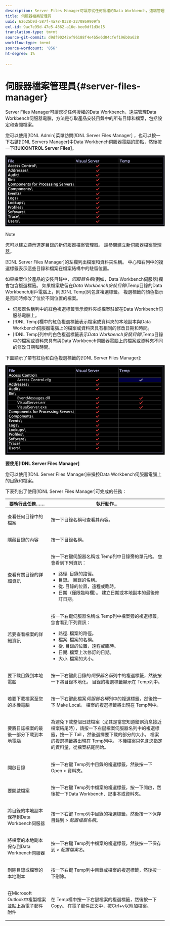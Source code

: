 ```yaml
---
description: Server Files Manager可讓您從任何授權的Data Workbench，遠端管理Data Workbench伺服器電腦，方法是存取產品安裝目錄中的所有目錄和檔案，包括設定和查閱檔案。
title: 伺服器檔案管理員
uuid: 62625b9d-587f-4a78-8328-2270869909f8
exl-id: 9ac7e95d-47e5-4862-a16e-bee0df1d3d15
translation-type: tm+mt
source-git-commit: d9df90242ef96188f4e4b5e6d04cfef196b0a628
workflow-type: tm+mt
source-wordcount: '856'
ht-degree: 1%

---
```


# 伺服器檔案管理員{#server-files-manager}

Server Files Manager可讓您從任何授權的Data Workbench，遠端管理Data Workbench伺服器電腦，方法是存取產品安裝目錄中的所有目錄和檔案，包括設定和查閱檔案。

您可以使用[!DNL Admin]菜單訪問[!DNL Server Files Manager] ，也可以按一下右鍵[!DNL Servers Manager]中Data Workbench伺服器電腦的節點，然後按一下&#x200B;**[!UICONTROL Server Files]**。

![](assets/vis_FileManager.png)

>[!NOTE]
>
>您可以建立顯示選定目錄的新伺服器檔案管理器。 請參閱[建立新伺服器檔案管理器](../../../home/c-get-started/c-intf-anlys-ftrs/c-cstm-prof-files-mgrs/c-new-svr-files-mgrs.md#concept-6e8f63273109443699a8f61b1a2ea816)。

[!DNL Server Files Manager]的左欄列出檔案和資料夾名稱。 中心和右列中的複選標籤表示這些目錄和檔案在檔案結構中的駐留位置。

如果檔案位於產品的安裝目錄中，*伺服器名稱*(例如，Data Workbench伺服器)欄會包含複選標籤。 如果檔案駐留在&#x200B;*Data Workbench安裝目錄*\Temp目錄的Data Workbench用戶電腦上，則[!DNL Temp]列包含複選標籤。 複選標籤的顏色指示是否同時修改了位於不同位置的檔案。

* 伺服器名稱列中的紅色複選標籤表示資料夾或檔案駐留在Data Workbench伺服器電腦上。
* [!DNL Temp]欄中的紅色複選標籤表示檔案或資料夾的本地副本與Data Workbench伺服器電腦上的檔案或資料夾具有相同的修改日期和時間。
* [!DNL Temp]列中的白色複選標籤表示&#x200B;*Data Workbench安裝目錄*\Temp目錄中的檔案或資料夾具有與Data Workbench伺服器電腦上的檔案或資料夾不同的修改日期和時間。

下圖顯示了帶有紅色和白色複選標籤的[!DNL Server Files Manager]:

![](assets/vis_FileManager_RedWhiteChecks.png)

**要使用[!DNL Server Files Manager]**

您可以使用[!DNL Server Files Manager]來操控Data Workbench伺服器電腦上的目錄和檔案。

下表列出了使用[!DNL Server Files Manager]可完成的任務：

<table id="table_D217AE5A878542EC8B604812A61819C3"> 
 <thead> 
  <tr> 
   <th colname="col1" class="entry"> 要執行此任務…… </th> 
   <th colname="col2" class="entry"> 執行動作... </th> 
  </tr> 
 </thead>
 <tbody> 
  <tr> 
   <td colname="col1"> <p>查看任何目錄中的檔案 </p> </td> 
   <td colname="col2"> <p>按一下目錄名稱可查看其內容。 </p> </td> 
  </tr> 
  <tr> 
   <td colname="col1"> <p>隱藏目錄的內容 </p> </td> 
   <td colname="col2"> <p>按一下目錄名稱。 </p> </td> 
  </tr> 
  <tr> 
   <td colname="col1"> <p>查看有關目錄的詳細資訊 </p> </td> 
   <td colname="col2"> <p>按一下右鍵伺服器名稱或<span class="wintitle"> Temp</span>列中目錄旁的單元格。 您會看到下列資訊： </p> 
    <ul id="ul_2DA5C8D0E95F4BCC8F7E25D05F00EB02"> 
     <li id="li_3FDECC14D62543B183C3509C338DF432">路徑. 目錄的路徑。 </li> 
     <li id="li_9CF3989FD9E2427995F070E043FAD02C">目錄。 目錄的名稱。 </li> 
     <li id="li_68AAA11907404D0BBF407ECD7CA2E467">從. 目錄的位置，遠程或臨時。 </li> 
     <li id="li_CB4AEEC89E424868B758465EC0B701B5">日期（僅限臨時欄）。 建立日期或本地副本的最後修訂日期。 </li> 
    </ul> </td> 
  </tr> 
  <tr> 
   <td colname="col1"> <p>若要查看檔案的詳細資訊 </p> </td> 
   <td colname="col2"> <p>按一下右鍵伺服器名稱或<span class="wintitle"> Temp</span>列中檔案旁的複選標籤。 您會看到下列資訊： </p> <p> 
     <ul id="ul_C4E6CB86D1774D739B5ECF48AF8DB628"> 
      <li id="li_7A6D39CF8C064FDDAB87F8D4E50FA832">路徑. 檔案的路徑。 </li> 
      <li id="li_9C735B6F0A2541F1992B845359C3685A">檔案. 檔案的名稱。 </li> 
      <li id="li_3EB903E4F4C44A6093732C588F0125EF">從. 目錄的位置，遠程或臨時。 </li> 
      <li id="li_C1FED4F98F854D5892DBAD9F9E1D47B8">日期. 檔案上次修訂的日期。 </li> 
      <li id="li_7477C727C62F4406BB2026063E41F2AE">大小. 檔案的大小。 </li> 
     </ul> </p> </td> 
  </tr> 
  <tr> 
   <td colname="col1"> <p>要下載目錄到本地電腦 </p> </td> 
   <td colname="col2"> <p>按一下右鍵此目錄的<i>伺服器名稱</i>列中的複選標籤，然後按一下<span class="uicontrol">將目錄本地化</span>。 目錄的複選標籤顯示在<span class="wintitle"> Temp</span>列中。 </p> </td> 
  </tr> 
  <tr> 
   <td colname="col1"> <p>若要下載檔案至您的本機電腦 </p> </td> 
   <td colname="col2"> <p>按一下右鍵此檔案<i>伺服器名稱</i>列中的複選標籤，然後按一下<span class="uicontrol"> Make Local</span>。 檔案的複選標籤將出現在<span class="wintitle"> Temp</span>列中。 </p> </td> 
  </tr> 
  <tr> 
   <td colname="col1"> <p>要將日誌檔案的最後一部分下載到本地電腦 </p> </td> 
   <td colname="col2"> <p>為避免下載整個日誌檔案（尤其是當您知道錯誤消息接近檔案結尾時），請按一下右鍵檔案伺服器名列中的複選標籤，按一下<span class="uicontrol"> Tail</span> ，然後選擇要下載的部分的大小。 檔案的複選標籤將出現在<span class="wintitle"> Temp</span>列中。 本機檔案只包含您指定的資料量，從檔案結尾開始。 </p> </td> 
  </tr> 
  <tr> 
   <td colname="col1"> <p>開啟目錄 </p> </td> 
   <td colname="col2"> <p>按一下右鍵<span class="wintitle"> Temp</span>列中目錄的複選標籤，然後按一下<span class="uicontrol"> Open</span> &gt; <span class="uicontrol">資料夾</span>。 </p> </td> 
  </tr> 
  <tr> 
   <td colname="col1"> <p>要開啟檔案 </p> </td> 
   <td colname="col2"> <p>按一下右鍵<span class="wintitle"> Temp</span>列中檔案的複選標籤，按一下<span class="uicontrol">開啟</span>，然後按一下<span class="uicontrol">Data Workbench</span>、<span class="uicontrol">記事本</span>或<span class="uicontrol">資料夾</span>。 </p> </td> 
  </tr> 
  <tr> 
   <td colname="col1"> <p>將目錄的本地副本保存到Data Workbench伺服器 </p> </td> 
   <td colname="col2"> <p>按一下右鍵<span class="wintitle"> Temp</span>列中目錄的複選標籤，然後按一下<span class="uicontrol">保存目錄到</span> &gt; <i><span class="uicontrol">配置檔案名稱</span></i>。 </p> </td> 
  </tr> 
  <tr> 
   <td colname="col1"> <p>將檔案的本地副本保存到Data Workbench伺服器 </p> </td> 
   <td colname="col2"> <p>按一下右鍵<span class="wintitle"> Temp</span>列中檔案的複選標籤，然後按一下<span class="uicontrol">保存到</span> &gt; <i><span class="uicontrol">配置檔案名</span></i>。 </p> </td> 
  </tr> 
  <tr> 
   <td colname="col1"> <p>刪除目錄或檔案的本地副本 </p> </td> 
   <td colname="col2"> <p>按一下右鍵<span class="wintitle"> Temp</span>列中目錄或檔案的複選標籤，然後按一下<span class="uicontrol">刪除</span>。 </p> </td> 
  </tr> 
  <tr> 
   <td colname="col1"> <p>在Microsoft Outlook中複製檔案並貼上為電子郵件附件 </p> </td> 
   <td colname="col2"> <p>在<span class="wintitle"> Temp</span>欄中按一下右鍵檔案的複選標籤，然後按一下<span class="uicontrol"> Copy</span>。 在電子郵件正文中，按Ctrl+v以附加檔案。 </p> </td> 
  </tr> 
 </tbody> 
</table>

